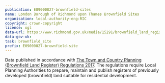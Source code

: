 ```yaml
---
publication: E09000027-brownfield-sites
name: London Borough of Richmond upon Thames Brownfield Sites
organisation: local-authority-eng:RIC
copyright: crown-copyright
licence: ogl
data-url: https://www.richmond.gov.uk/media/15291/brownfield_land_register.csv
data-gov-uk: 
task: brownfield_site
prefix: E09000027-brownfield-site
---
```


Data published in accordance with [The Town and Country Planning (Brownfield Land Register) Regulations 2017](http://www.legislation.gov.uk/uksi/2017/403/contents/made).
The regulations require Local Planning Authorities to prepare, maintain and publish registers of previously developed (brownfield) land suitable for residential development.

